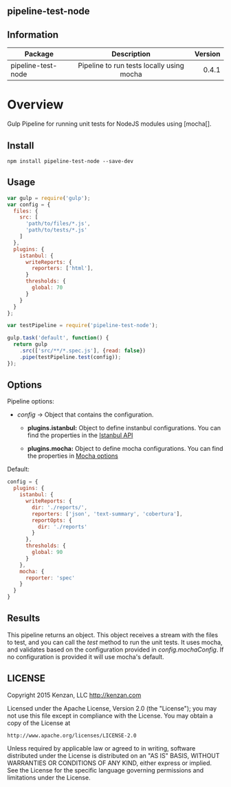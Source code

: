 ## pipeline-test-node

## Information

| Package       | Description   | Version|
| ------------- |:-------------:| -----:|
| pipeline-test-node| Pipeline to run tests locally using mocha | 0.4.1 |

# Overview

Gulp Pipeline for running unit tests for NodeJS modules using [mocha[].

[mocha]: https://mochajs.org/

## Install

`npm install pipeline-test-node --save-dev`

## Usage
```javascript
var gulp = require('gulp');
var config = {
  files: {
    src: [
      'path/to/files/*.js',
      'path/to/tests/*.js'
    ]  
  },
  plugins: {
    istanbul: {
      writeReports: {
        reporters: ['html'],
      }
      thresholds: {
        global: 70
      }
    }
  }
};

var testPipeline = require('pipeline-test-node');

gulp.task('default', function() {
  return gulp
    .src(['src/**/*.spec.js'], {read: false})
    .pipe(testPipeline.test(config));
});
```

## Options

Pipeline options:
* _config_ -> Object that contains the configuration.

    + __plugins.istanbul:__ Object to define instanbul configurations. You can find the properties in the [Istanbul API](https://github.com/SBoudrias/gulp-istanbul#api)

    + __plugins.mocha:__ Object to define mocha configurations. You can find the properties in [Mocha options](http://mochajs.org/#usage)


Default:
```javascript
config = {
  plugins: {
    istanbul: {
      writeReports: {
        dir: './reports/',
        reporters: ['json', 'text-summary', 'cobertura'],
        reportOpts: {
          dir: './reports'
        }
      },
      thresholds: {
        global: 90
      }
    },
    mocha: {
      reporter: 'spec'
    }
  }
}
```

## Results

  This pipeline returns an object. This object receives a stream with the files to test, and you can call the _test_ method to run the unit tests. It uses mocha, and validates based on the configuration provided in _config.mochaConfig_. If no configuration is provided it will use mocha's default.  


## LICENSE
Copyright 2015 Kenzan, LLC <http://kenzan.com>

Licensed under the Apache License, Version 2.0 (the "License");
you may not use this file except in compliance with the License.
You may obtain a copy of the License at

    http://www.apache.org/licenses/LICENSE-2.0

Unless required by applicable law or agreed to in writing, software
distributed under the License is distributed on an "AS IS" BASIS,
WITHOUT WARRANTIES OR CONDITIONS OF ANY KIND, either express or implied.
See the License for the specific language governing permissions and
limitations under the License.
